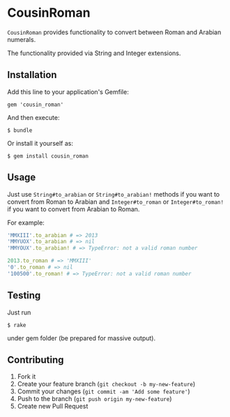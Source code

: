 # CousinRoman

`CousinRoman` provides functionality to convert between Roman and Arabian numerals.

The functionality provided via String and Integer extensions.

## Installation

Add this line to your application's Gemfile:

    gem 'cousin_roman'

And then execute:

    $ bundle

Or install it yourself as:

    $ gem install cousin_roman

## Usage

Just use `String#to_arabian` or `String#to_arabian!` methods
if you want to convert from Roman to Arabian
and
`Integer#to_roman` or `Integer#to_roman!`
if you want to convert from Arabian to Roman.

For example:

```ruby
'MMXIII'.to_arabian # => 2013
'MMYUOX'.to_arabian # => nil
'MMYOUX'.to_arabian! # => TypeError: not a valid roman number

2013.to_roman # => 'MMXIII'
'0'.to_roman # => nil
'100500'.to_roman! # => TypeError: not a valid roman number
```

## Testing

Just run

    $ rake

under gem folder (be prepared for massive output).

## Contributing

1. Fork it
2. Create your feature branch (`git checkout -b my-new-feature`)
3. Commit your changes (`git commit -am 'Add some feature'`)
4. Push to the branch (`git push origin my-new-feature`)
5. Create new Pull Request

